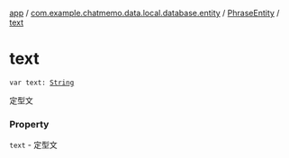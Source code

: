 [app](../../index.md) / [com.example.chatmemo.data.local.database.entity](../index.md) / [PhraseEntity](index.md) / [text](./text.md)

# text

`var text: `[`String`](https://kotlinlang.org/api/latest/jvm/stdlib/kotlin/-string/index.html)

定型文

### Property

`text` - 定型文